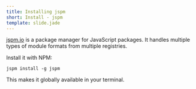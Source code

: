 ```yaml
---
title: Installing jspm
short: Install - jspm
template: slide.jade
---
```


[jspm.io](http://jspm.io/) is a package manager for JavaScript packages. It handles multiple types of module formats from multiple registries.

Install it with NPM:

    jspm install -g jspm

This makes it globally available in your terminal.